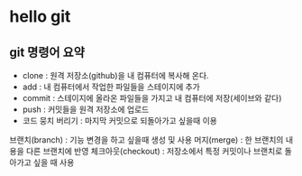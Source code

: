 # hello git

## git 명령어 요약

- clone : 원격 저장소(github)을 내 컴퓨터에 복사해 온다.
- add : 내 컴퓨터에서 작업한 파일들을 스테이지에 추가
- commit : 스테이지에 올라온 파일들을 가지고 내 컴퓨터에 저장(세이브와 같다)
- push : 커밋들을 원격 저장소에 업로드
- 코드 뭉치 버리기 : 마지막 커밋으로 되돌아가고 싶을때 이용

브랜치(branch) : 기능 변경을 하고 싶을때 생성 및 사용
머지(merge) :  한 브랜치의 내용을 다른 브랜치에 반영
체크아웃(checkout) : 저장소에서 특정 커밋이나 브랜치로 돌아가고 싶을 때 사용
